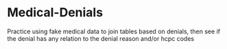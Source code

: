 # Medical-Denials
Practice using fake medical data to join tables based on denials, then see if the denial has any relation to the denial reason and/or hcpc codes
